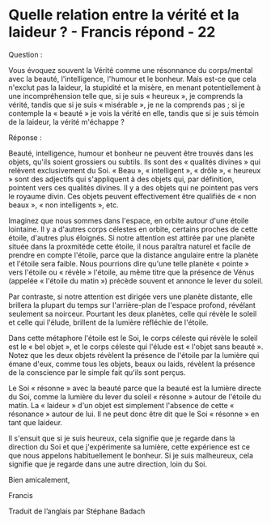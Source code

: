 # Quelle relation entre la vérité et la laideur ? - Francis répond - 22

Question : 

Vous évoquez souvent la Vérité comme une résonnance du corps/mental avec la beauté, l'intelligence, l'humour et le bonheur. Mais est-ce que cela n'exclut pas la laideur, la stupidité et la misère, en menant potentiellement à une incompréhension telle que, si je suis « heureux », je comprends la vérité, tandis que si je suis « misérable », je ne la comprends pas ; si je contemple la « beauté » je vois la vérité en elle, tandis que si je suis témoin de la laideur, la vérité m'échappe ?

Réponse : 

Beauté, intelligence, humour et bonheur ne peuvent être trouvés dans les objets, qu'ils soient grossiers ou subtils. Ils sont des « qualités divines » qui relèvent exclusivement du Soi. « Beau », « intelligent », « drôle », « heureux » sont des adjectifs qui s'appliquent à des objets qui, par définition, pointent vers ces qualités divines. Il y a des objets qui ne pointent pas vers le royaume divin. Ces objets peuvent effectivement être qualifiés de « non beaux », « non intelligents », etc.

Imaginez que nous sommes dans l'espace, en orbite autour d'une étoile lointaine. Il y a d'autres corps célestes en orbite, certains proches de cette étoile, d'autres plus éloignés. Si notre attention est attirée par une planète située dans la proxmitéde cette étoile, il nous paraîtra naturel et facile de prendre en compte l'étoile, parce que la distance angulaire entre la planète et l'étoile sera faible. Nous pourrions dire qu'une telle planète « pointe » vers l'étoile ou « révèle » l'étoile, au même titre que la présence de Vénus (appelée « l'étoile du matin ») précède souvent et annonce le lever du soleil.

Par contraste, si notre attention est dirigée vers une planète distante, elle brillera la plupart du temps sur l'arrière-plan de l'espace profond, révélant seulement sa noirceur. Pourtant les deux planètes, celle qui révèle le soleil et celle qui l'élude, brillent de la lumière réfléchie de l'étoile. 

Dans cette métaphore l'étoile est le Soi, le corps céleste qui révèle le soleil est le « bel objet », et le corps céleste qui l'élude est « l'objet sans beauté ». Notez que les deux objets révèlent la présence de l'étoile par la lumière qui émane d'eux, comme tous les objets, beaux ou laids, révèlent la présence de la conscience par le simple fait qu'ils sont perçus.

Le Soi « résonne » avec la beauté parce que la beauté est la lumière directe du Soi, comme la lumière du lever du soleil « résonne » autour de l'étoile du matin. La « laideur » d'un objet est simplement l'absence de cette « résonance » autour de lui. Il ne peut donc être dit que le Soi « résonne » en tant que laideur.

Il s'ensuit que si je suis heureux, cela signifie que je regarde dans la direction du Soi et que j'expérimente sa lumière, cette expérience est ce que nous appelons habituellement le bonheur. Si je suis malheureux, cela signifie que je regarde dans une autre direction, loin du Soi.

Bien amicalement,

Francis

Traduit de l’anglais par Stéphane Badach

